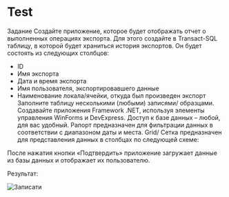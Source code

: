 # Test

Задание
Создайте приложение, которое будет отображать отчет о выполненных операциях
экспорта. Для этого создайте в Transact-SQL таблицу, в которой будет храниться история
экспортов. Он будет состоять из следующих столбцов:
- ID
- Имя экспорта
- Дата и время экспорта
- Имя пользователя, экспортировавшего данные
- Наименование локала/ячейки, откуда был произведен экспорт
Заполните таблицу несколькими (любыми) записями/ образцами.
Создавайте приложения Framework .NET, используя элементы управления WinForms и
DevExpress. Доступ к базе данных – любой, для вас удобный. Рапорт предназначен для
фильтрации данных в соответствии с диапазоном даты и места. Grid/ Сетка предназначен
для представления данных в столбцах по следующей схеме:

После нажатия кнопки «Подтвердить» приложение загружает данные из базы данных и
отображает их пользователю.

Результат:

![Записати](https://user-images.githubusercontent.com/64060155/172395226-9b9c85c6-db3b-4512-bb7e-3d23cef74171.PNG)
